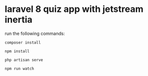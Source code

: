 
# laravel 8 quiz app with jetstream inertia


run the following commands:

    composer install
    
    npm install
    
    php artisan serve
    
    npm run watch
